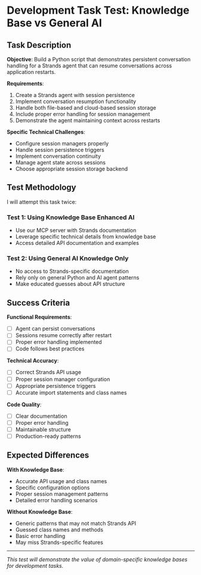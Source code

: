 # Development Task Test: Knowledge Base vs General AI

## Task Description

**Objective**: Build a Python script that demonstrates persistent conversation handling for a Strands agent that can resume conversations across application restarts.

**Requirements**:
1. Create a Strands agent with session persistence
2. Implement conversation resumption functionality
3. Handle both file-based and cloud-based session storage
4. Include proper error handling for session management
5. Demonstrate the agent maintaining context across restarts

**Specific Technical Challenges**:
- Configure session managers properly
- Handle session persistence triggers
- Implement conversation continuity
- Manage agent state across sessions
- Choose appropriate session storage backend

## Test Methodology

I will attempt this task twice:

### Test 1: Using Knowledge Base Enhanced AI
- Use our MCP server with Strands documentation
- Leverage specific technical details from knowledge base
- Access detailed API documentation and examples

### Test 2: Using General AI Knowledge Only
- No access to Strands-specific documentation
- Rely only on general Python and AI agent patterns
- Make educated guesses about API structure

## Success Criteria

**Functional Requirements**:
- [ ] Agent can persist conversations
- [ ] Sessions resume correctly after restart
- [ ] Proper error handling implemented
- [ ] Code follows best practices

**Technical Accuracy**:
- [ ] Correct Strands API usage
- [ ] Proper session manager configuration
- [ ] Appropriate persistence triggers
- [ ] Accurate import statements and class names

**Code Quality**:
- [ ] Clear documentation
- [ ] Proper error handling
- [ ] Maintainable structure
- [ ] Production-ready patterns

## Expected Differences

**With Knowledge Base**:
- Accurate API usage and class names
- Specific configuration options
- Proper session management patterns
- Detailed error handling scenarios

**Without Knowledge Base**:
- Generic patterns that may not match Strands API
- Guessed class names and methods
- Basic error handling
- May miss Strands-specific features

---

*This test will demonstrate the value of domain-specific knowledge bases for development tasks.*
